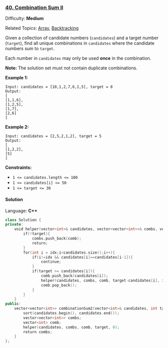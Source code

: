 ### [40\. Combination Sum II](https://leetcode.com/problems/combination-sum-ii/)

Difficulty: **Medium**  

Related Topics: [Array](https://leetcode.com/tag/array/), [Backtracking](https://leetcode.com/tag/backtracking/)


Given a collection of candidate numbers (`candidates`) and a target number (`target`), find all unique combinations in `candidates` where the candidate numbers sum to `target`.

Each number in `candidates` may only be used **once** in the combination.

**Note:** The solution set must not contain duplicate combinations.

**Example 1:**

```
Input: candidates = [10,1,2,7,6,1,5], target = 8
Output: 
[
[1,1,6],
[1,2,5],
[1,7],
[2,6]
]
```

**Example 2:**

```
Input: candidates = [2,5,2,1,2], target = 5
Output: 
[
[1,2,2],
[5]
]
```

**Constraints:**

*   `1 <= candidates.length <= 100`
*   `1 <= candidates[i] <= 50`
*   `1 <= target <= 30`


#### Solution

Language: **C++**

```c++
class Solution {
private:
    void helper(vector<int>& candidates, vector<vector<int>>& combs, vector<int>& comb, int target, int idx){
        if(!target){
            combs.push_back(comb);
            return;
        }
        for(int i = idx;i<candidates.size();i++){
            if(i!=idx && candidates[i]==candidates[i-1]){
                continue;
            }
            if(target >= candidates[i]){
                comb.push_back(candidates[i]);
                helper(candidates, combs, comb, target-candidates[i], i+1);
                comb.pop_back();
            }
        }
    }
public:
    vector<vector<int>> combinationSum2(vector<int>& candidates, int target) {
        sort(candidates.begin(), candidates.end());
        vector<vector<int>> combs;
        vector<int> comb;
        helper(candidates, combs, comb, target, 0);
        return combs;
    }
};
```